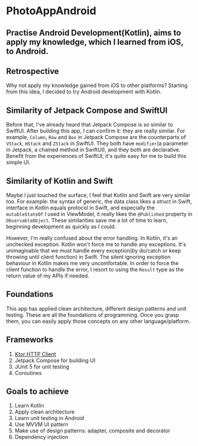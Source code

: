 # PhotoAppAndroid
## Practise Android Development(Kotlin), aims to apply my knowledge, which I learned from iOS, to Android.

## Retrospective
Why not apply my knowledge gained from iOS to other platforms? Starting from this idea, I decided to try Android development with Kotlin.

## Similarity of Jetpack Compose and SwiftUI
Before that, I've already heard that Jetpack Compose is so similar to SwiftUI. After building this app, I can confirm it: they are really similar. For example, `Column`, `Row` and `Box` in Jetpack Compose are the counterparts of `VStack`, `HStack` and `ZStack` in SwiftUI. They both have `modifier`(a parameter in Jetpack, a chained method in SwiftUI), and they both are declarative. Benefit from the experiences of SwiftUI, it's quite easy for me to build this simple UI.

## Similarity of Kotlin and Swift
Maybe I just touched the surface, I feel that Kotlin and Swift are very similar too. For example: the syntax of generic, the data class likes a struct in Swift, interface in Kotlin equals protocol in Swift, and especially the `mutableStateOf` I used in ViewModel, it really likes the `@Published` property in `ObservableObject`. These similarities save me a lot of time to learn, beginning development as quickly as I could.

However, I'm really confused about the error handling. In Kotlin, it's an unchecked exception. Kotlin won't force me to handle any exceptions. It's unimaginable that we must handle every exception(by do/catch or keep throwing until client function) in Swift. The silent ignoring exception behaviour in Kotlin makes me very uncomfortable. In order to force the client function to handle the error, I resort to using the `Result` type as the return value of my APIs if needed.

## Foundations
This app has applied clean architecture, different design patterns and unit testing. These are all the foundations of programming. Once you grasp them, you can easily apply those concepts on any other language/platform.

## Frameworks
1. [Ktor HTTP Client](https://ktor.io/docs/client-create-new-application.html)
2. Jetpack Compose for building UI
3. JUnit 5 for unit testing
4. Coroutines

## Goals to achieve
1. Learn Kotlin
2. Apply clean architecture
3. Learn unit testing in Android
4. Use MVVM UI pattern
5. Make use of design patterns: adapter, composite and decorator
6. Dependency injection
